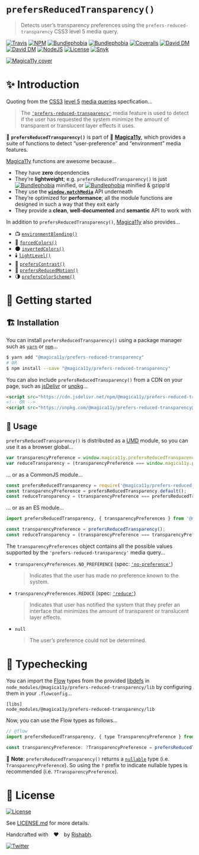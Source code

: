 `prefersReducedTransparency()`
==============================
> Detects user’s transparency preferences using the `prefers-reduced-transparency` CSS3 level 5 media query.

[![Travis](https://img.shields.io/travis/com/magica11y/prefers-reduced-transparency.svg?style=for-the-badge)](https://https://app.travis-ci.com/github/magica11y/prefers-reduced-transparency)
[![NPM](https://img.shields.io/npm/v/@magica11y/prefers-reduced-transparency.svg?style=for-the-badge "NPM")](https://www.npmjs.com/package/@magica11y/prefers-reduced-transparency)
[![Bundlephobia](https://img.shields.io/bundlephobia/min/@magica11y/prefers-reduced-transparency.svg?style=for-the-badge "Bundle size (minified)")](https://bundlephobia.com/result?p=@magica11y/prefers-reduced-transparency)
[![Bundlephobia](https://img.shields.io/bundlephobia/minzip/@magica11y/prefers-reduced-transparency.svg?style=for-the-badge "Bundle size (minified+gzipped)")](https://bundlephobia.com/result?p=@magica11y/prefers-reduced-transparency)
[![Coveralls](https://img.shields.io/coveralls/github/magica11y/prefers-reduced-transparency.svg?style=for-the-badge "Test coverage status")](https://coveralls.io/github/magica11y/prefers-reduced-transparency)
[![David DM](https://img.shields.io/david/magica11y/prefers-reduced-transparency.svg?style=for-the-badge "Dependencies")](https://david-dm.org/magica11y/prefers-reduced-transparency)
[![David DM](https://img.shields.io/david/dev/magica11y/prefers-reduced-transparency.svg?style=for-the-badge "Dev Dependencies")](https://david-dm.org/magica11y/prefers-reduced-transparency?type=dev)
[![NodeJS](https://img.shields.io/node/v/@magica11y/prefers-reduced-transparency.svg?style=for-the-badge "Node engine")](https://www.npmjs.com/package/@magica11y/prefers-reduced-transparency)
[![License](https://img.shields.io/github/license/magica11y/prefers-reduced-transparency.svg?style=for-the-badge "MIT license")](LICENSE.md)
[![Snyk](https://img.shields.io/snyk/vulnerabilities/github/magica11y/prefers-reduced-transparency?style=for-the-badge "Snyk vulnerabilities status")](https://snyk.io/test/github/magica11y/prefers-reduced-transparency?targetFile=package.json)

[![Magica11y cover](https://cdn.jsdelivr.net/gh/magica11y/cauldron@1.0.11/assets/Magica11y-cover.jpg "Magica11y cover")](https://magica11y.github.io)


# :sparkles: Introduction

Quoting from the [CSS3](https://developer.mozilla.org/en-US/docs/Web/CSS/CSS3) [level 5](https://www.w3.org/TR/mediaqueries-5)
[media queries](https://developer.mozilla.org/en-US/docs/Web/CSS/Media_Queries) specfication…

> The [`'prefers-reduced-transparency'`](https://www.w3.org/TR/mediaqueries-5/#prefers-reduced-transparency) media feature
> is used to detect if the user has requested the system minimize the amount of transparent or translucent layer effects it uses.

:high_brightness: **`prefersReducedTransparency()`** is part of :crystal_ball: [**Magica11y**](https://magica11y.github.io),
which provides a suite of functions to detect “user-preference” and “environment” media features.

[Magica11y](https://magica11y.github.io) functions are awesome because…
  * They have **zero** dependencies
  * They’re **lightweight**; e.g. `prefersReducedTransparency()` is just [![Bundlephobia](https://img.shields.io/bundlephobia/min/@magica11y/prefers-reduced-transparency.svg?style=flat-square&label "Bundle size (minified)")](https://bundlephobia.com/result?p=@magica11y/prefers-reduced-transparency) minified, or [![Bundlephobia](https://img.shields.io/bundlephobia/minzip/@magica11y/prefers-reduced-transparency.svg?style=flat-square&label "Bundle size (minified+gzipped)")](https://bundlephobia.com/result?p=@magica11y/prefers-reduced-transparency) minified & gzipp’d
  * They use the **[`window.matchMedia`](https://developer.mozilla.org/docs/Web/API/Window/matchMedia)** API underneath
  * They’re optimized for **performance**; all the module functions are designed in such a way that they exit early
  * They provide a **clean**, **well-documented** and **semantic** API to work with

In addition to `prefersReducedTransparency()`, [Magica11y](https://magica11y.github.io) also provides…

  * :tv: [`environmentBlending()`](https://github.com/magica11y/environment-blending)
  * :art: [`forcedColors()`](https://github.com/magica11y/forced-colors)
  * :new_moon: [`invertedColors()`](https://github.com/magica11y/inverted-colors)
  * :candle: [`lightLevel()`](https://github.com/magica11y/light-level)
  * :high_brightness: [`prefersContrast()`](https://github.com/magica11y/prefers-contrast)
  * :roller_coaster: [`prefersReducedMotion()`](https://github.com/magica11y/prefers-reduced-motion)
  * :last_quarter_moon: [`prefersColorScheme()`](https://github.com/magica11y/prefers-color-scheme)

# :rocket: Getting started

## :building_construction: Installation

You can install `prefersReducedTransparency()` using a package manager such as [`yarn`](https://yarnpkg.com/en/package/@magica11y/prefers-reduced-transparency) or [`npm`](https://www.npmjs.com/package/@magica11y/prefers-reduced-transparency)…

```sh
$ yarn add "@magica11y/prefers-reduced-transparency"
# OR
$ npm install --save "@magica11y/prefers-reduced-transparency"
```

You can also include `prefersReducedTransparency()` from a CDN on your page, such as [jsDelivr](https://www.jsdelivr.com/package/npm/@magica11y/prefers-reduced-transparency) or [unpkg](https://unpkg.com/@magica11y/prefers-reduced-transparency)…

```html
<script src="https://cdn.jsdelivr.net/npm/@magica11y/prefers-reduced-transparency@latest/dist/magica11y.prefersReducedTransparency.min.js"></script>
<!-- OR -->
<script src="https://unpkg.com/@magica11y/prefers-reduced-transparency@latest/dist/magica11y.prefersReducedTransparency.js"></script>
```

## :game_die: Usage

`prefersReducedTransparency()` is distributed as a [UMD](https://github.com/umdjs/umd) module, so you can use it as a browser global…

```js
var transparencyPreference = window.magica11y.prefersReducedTransparency.default();
var reduceTransparency = (transparencyPreference === window.magica11y.prefersReducedTransparency.transparencyPreferences.DARK);
```

… or as a CommonJS module…

```js
const prefersReducedTransparency = require('@magica11y/prefers-reduced-transparency');
const transparencyPreference = prefersReducedTransparency.default();
const reduceTransparency = (transparencyPreference === prefersReducedTransparency.transparencyPreferences.REDUCE);
```

… or as an ES module…

```js
import prefersReducedTransparency, { transparencyPreferences } from '@magica11y/prefersReducedTransparency';

const transparencyPreference = prefersReducedTransparency();
const reduceTransparency = (transparencyPreference === transparencyPreferences.REDUCE);
```

The `transparencyPreferences` object contains all the possible values supported by the `'prefers-reduced-transparency'` media query…

* `transparencyPreferences.NO_PREFERENCE` (spec: [`'no-preference'`](https://www.w3.org/TR/mediaqueries-5/#valdef-media-prefers-reduced-transparency-no-preference))
  > Indicates that the user has made no preference known to the system.
* `transparencyPreferences.REDUCE` (spec: [`'reduce'`](https://www.w3.org/TR/mediaqueries-5/#valdef-media-prefers-reduced-transparency-reduce))
  > Indicates that user has notified the system that they prefer an interface that minimizes the amount of transparent or translucent layer effects.
* `null`
  > The user’s preference could not be determined.


# :checkered_flag: Typechecking

You can import the [Flow](https://flow.org) types from the provided [libdefs](https://flow.org/en/docs/libdefs)
in `node_modules/@magica11y/prefers-reduced-transparency/lib` by configuring them in your `.flowconfig`…

```
[libs]
node_modules/@magica11y/prefers-reduced-transparency/lib
```

Now, you can use the Flow types as follows…

```js
// @flow
import prefersReducedTransparency, { type TransparencyPreference } from '@magica11y/prefers-reduced-transparency';

const transparencyPreference: ?TransparencyPreference = prefersReducedTransparency();
```

:tophat: **Note**: `prefersReducedTransparency()` returns a [`nullable`](https://flow.org/en/docs/types/primitives/#toc-null-and-void)
type (i.e. `TransparencyPreference`). So using the `?` prefix to indicate nullable types is recommended (i.e. `?TransparencyPreference`).


# :scroll: License

[![License](https://img.shields.io/github/license/magica11y/magica11y.svg?style=for-the-badge "MIT license")](LICENSE.md)

See [LICENSE.md](LICENSE.md) for more details.

Handcrafted with :heart: by [Rishabh](https://rishabh.ink).

[![Twitter](https://img.shields.io/twitter/follow/rishabh_ink.svg?style=social)](https://twitter.com/rishabh_ink)
